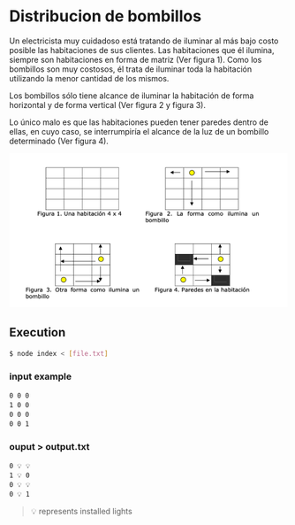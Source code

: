 # Distribucion de bombillos
Un electricista muy cuidadoso está tratando de iluminar al más bajo costo posible las habitaciones de sus clientes. Las habitaciones que él ilumina, siempre son habitaciones en forma de matriz (Ver figura 1). Como los bombillos son muy costosos, él trata de iluminar toda la habitación utilizando la menor cantidad de los mismos.

Los bombillos sólo tiene alcance de iluminar la habitación de forma horizontal y de forma vertical (Ver figura 2 y figura 3).

Lo único malo es que las habitaciones pueden tener paredes dentro de ellas, en cuyo caso, se interrumpiría el alcance de la luz de un bombillo determinado (Ver figura 4).

![Fig](./docs/fig.png)

## Execution

```sh
$ node index < [file.txt]
```

### input example

````txt
0 0 0
1 0 0
0 0 0
0 0 1
````

### ouput > output.txt

````txt
0 💡 💡
1 💡 0
0 💡 💡
0 💡 1
````

> 💡 represents installed lights

